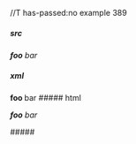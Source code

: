 //T has-passed:no
example 389
##### src
***foo** bar*
##### xml
<?xml version="1.0" encoding="UTF-8"?>
<!DOCTYPE document SYSTEM "CommonMark.dtd">
<document xmlns="http://commonmark.org/xml/1.0">
  <paragraph>
    <emph>
      <strong>
        <text>foo</text>
      </strong>
      <text> bar</text>
    </emph>
  </paragraph>
</document>
##### html
<p><em><strong>foo</strong> bar</em></p>
#####
